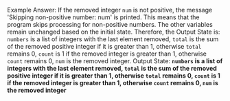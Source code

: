 Example Answer:
If the removed integer `num` is not positive, the message 'Skipping non-positive number: num' is printed. This means that the program skips processing for non-positive numbers. The other variables remain unchanged based on the initial state. Therefore, the Output State is: `numbers` is a list of integers with the last element removed, `total` is the sum of the removed positive integer if it is greater than 1, otherwise `total` remains 0, `count` is 1 if the removed integer is greater than 1, otherwise `count` remains 0, `num` is the removed integer.
Output State: **`numbers` is a list of integers with the last element removed, `total` is the sum of the removed positive integer if it is greater than 1, otherwise `total` remains 0, `count` is 1 if the removed integer is greater than 1, otherwise `count` remains 0, `num` is the removed integer**